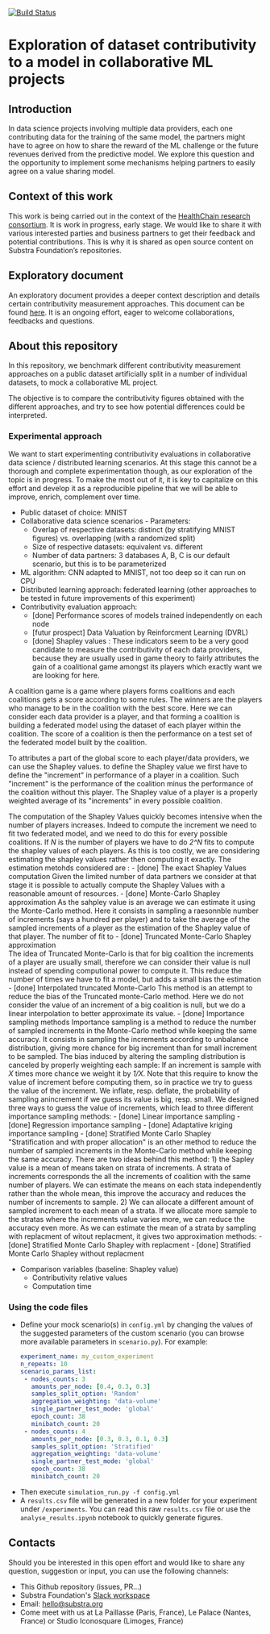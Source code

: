 [![Build Status](https://travis-ci.org/SubstraFoundation/distributed-learning-contributivity.svg?branch=master)](https://travis-ci.org/SubstraFoundation/distributed-learning-contributivity)

# Exploration of dataset contributivity to a model in collaborative ML projects

## Introduction

In data science projects involving multiple data providers, each one contributing data for the training of the same model, the partners might have to agree on how to share the reward of the ML challenge or the future revenues derived from the predictive model. We explore this question and the opportunity to implement some mechanisms helping partners to easily agree on a value sharing model.

## Context of this work

This work is being carried out in the context of the [HealthChain research consortium](https://www.substra.ai/en/healthchain-project). It is work in progress, early stage. We would like to share it with various interested parties and business partners to get their feedback and potential contributions. This is why it is shared as open source content on Substra Foundation’s repositories.

## Exploratory document

An exploratory document provides a deeper context description and details certain contributivity measurement approaches. This document can be found [here](https://docs.google.com/document/d/1dILvplN7h3-KB6OcHFNx9lSpAKyaBrwNaIRQ9j6XDT8/edit?usp=sharing). It is an ongoing effort, eager to welcome collaborations, feedbacks and questions.

## About this repository

In this repository, we benchmark different contributivity measurement approaches on a public dataset artificially split in a number of individual datasets, to mock a collaborative ML project.

The objective is to compare the contributivity figures obtained with the different approaches, and try to see how potential differences could be interpreted.

### Experimental approach

We want to start experimenting contributivity evaluations in collaborative data science / distributed learning scenarios. At this stage this cannot be a thorough and complete experimentation though, as our exploration of the topic is in progress. To make the most out of it, it is key to capitalize on this effort and develop it as a reproducible pipeline that we will be able to improve, enrich, complement over time.


- Public dataset of choice: MNIST
- Collaborative data science scenarios - Parameters:
  - Overlap of respective datasets: distinct (by stratifying MNIST figures) vs. overlapping (with a randomized split)
  - Size of respective datasets: equivalent vs. different
  - Number of data partners: 3 databases A, B, C is our default scenario, but this is to be parameterized
- ML algorithm: CNN adapted to MNIST, not too deep so it can run on CPU
- Distributed learning approach: federated learning (other approaches to be tested in future improvements of this experiment)
- Contributivity evaluation approach:
    - [done] Performance scores of models trained independently on each node
    - [futur prospect] Data Valuation by Reinforcment Learning (DVRL) 
    - [done] Shapley values :
     These indicators seem to be a very good candidate to measure the contributivity of each data providers, because they are usually used in game theory to fairly attributes the gain of a coalitional game amongst its players which exactly want we are looking for here.  


A coalition game is a game where players forms coalitions and each coalitions gets a score according to some rules. The winners are the players who manage to be in the coalition with the best score. Here we can consider each data provider is a player, and that forming a coalition is building a federated model using the  dataset of each player within the coalition. The score of a coalition is then the performance on a test set of the federated model built by the coalition.    


To attributes a part of the global score to each player/data providers, we can use the Shapley values. to define the Shapley value we first have to define the "increment" in performance of a player in a coalition. Such "increment"  is the performance of the coalition minus the performance of the coalition without this player. The Shapley value of a player is a properly weighted average of its "increments" in every possible coalition.    


The computation of the Shapley Values quickly becomes intensive when the number of players increases. Indeed to compute the increment we need to fit two federated model, and we need to do this for every possible coalitions. If *N* is the number of players we have to do *2^N* fits to compute the shapley values of each players. As this is too costly, we are considering estimating the shapley values rather then computing it exactly. The estimation metohds considered are :
        - [done] The exact Shapley Values computation
Given the limited number of data partners we consider at that stage it is possible to actually compute the Shapley Values with a reasonable amount of resources. 
        - [done] Monte-Carlo Shapley approximation
As the sahpley value is an average we can estimate it using the Monte-Carlo method. Here it consists in sampling a raesonnble number of increments (says a hundred per player) and to take the  average of the sampled increments of a player as the estimation of the Shapley value of that player. The number of fit to 
        - [done] Truncated Monte-Carlo Shapley approximation  
The idea of Truncated Monte-Carlo is that for big coalition the increments of a player are usually small, therefore we can consider their value is null instead of spending computional power to compute it. This reduce the number of times we have to fit a model, but adds a small bias the estimation
        - [done] Interpolated truncated Monte-Carlo
This method is an attempt to reduce the bias of the Truncated monte-Carlo method. Here we do not consider the value of an increment of a big coalition is null, but we do a linear interpolation to better approximate its value.
        - [done] Importance sampling methods
Importance sampling is a method to reduce the number of sampled increments in the Monte-Carlo method while keeping the same accuracy. It consists in sampling the increments according to unbalance distribution, giving more chance for big increment  than for small increment to be sampled. The  bias induced by altering the sampling distribution is canceled by properly weighting each sample: If an increment is sample  with *X* times more chance we weight it by *1/X*. Note that this require to know the value of increment before computing them, so in practice we try to guess the value of the increment. We inflate, resp. deflate, the probability of sampling anincrement if we guess its value is big, resp. small.
     We designed three ways to guess the value of increments, which lead to three different importance sampling methods: 
             - [done] Linear importance sampling
             - [done] Regression importance sampling
             - [done] Adaptative kriging importance sampling
        - [done] Stratified Monte Carlo Shapley  
"Stratification and with proper allocation" is an other method to reduce the number of sampled increments in the Monte-Carlo method while keeping the same accuracy. There are two ideas behind this method: 1) the Sapley value is a mean of means taken on strata of increments. A strata of increments corresponds the all the increments of coalition with the same number of players. We can estimate the  means on each stata independently rather than the whole mean, this improve the accuracy and reduces the number of increments to sample.  2) We can allocate a different amount of sampled increment to each mean of a strata. If we allocate more sample to the stratas where the increments value varies more, we can reduce the accuracy even more.
    As we can estimate the mean of a strata by sampling with replacment of witout replacment, it gives two approximation methods:
             - [done] Stratified Monte Carlo Shapley  with replacment
             - [done] Stratified Monte Carlo Shapley  without replacment 
  - Comparison variables (baseline: Shapley value)
    - Contributivity relative values
    - Computation time
  
### Using the code files

- Define your mock scenario(s) in `config.yml` by changing the values of the suggested parameters of the custom scenario (you can browse more available parameters in `scenario.py`). For example:
    ```yaml
    experiment_name: my_custom_experiment
    n_repeats: 10
    scenario_params_list:
     - nodes_counts: 3
       amounts_per_node: [0.4, 0.3, 0.3] 
       samples_split_option: 'Random'
       aggregation_weighting: 'data-volume'
       single_partner_test_mode: 'global'
       epoch_count: 38
       minibatch_count: 20
     - nodes_counts: 4
       amounts_per_node: [0.3, 0.3, 0.1, 0.3] 
       samples_split_option: 'Stratified'
       aggregation_weighting: 'data-volume'
       single_partner_test_mode: 'global'
       epoch_count: 38
       minibatch_count: 20
    ```
- Then execute `simulation_run.py -f config.yml`
- A `results.csv` file will be generated in a new folder for your experiment under `/experiments`. You can read this raw `results.csv` file or use the `analyse_results.ipynb` notebook to quickly generate figures.

## Contacts

Should you be interested in this open effort and would like to share any question, suggestion or input, you can use the following channels:
  - This Github repository (issues, PR...)
  - Substra Foundation's [Slack workspace](https://substra-workspace.slack.com/join/shared_invite/zt-cpyedcab-FHYgpy08efKJ2FCadE2yCA)
  - Email: hello@substra.org
  - Come meet with us at La Paillasse (Paris, France), Le Palace (Nantes, France) or Studio Iconosquare (Limoges, France)
